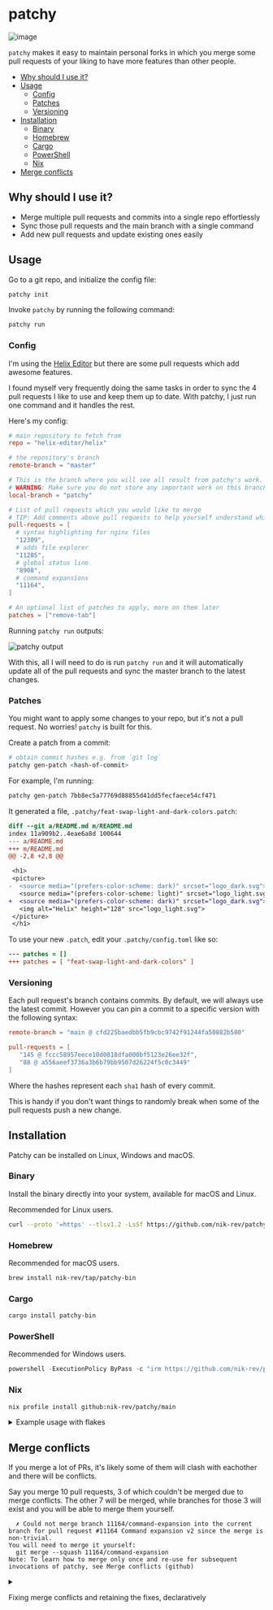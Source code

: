 # patchy

![image](https://github.com/user-attachments/assets/95546bae-5f61-4a14-b849-c4805bbe27af)

`patchy` makes it easy to maintain personal forks in which you merge some pull requests of your liking to have more features than other people.

- [Why should I use it?](#why-should-i-use-it)
- [Usage](#usage)
  - [Config](#config)
  - [Patches](#patches)
  - [Versioning](#versioning)
- [Installation](#installation)
  - [Binary](#binary)
  - [Homebrew](#homebrew)
  - [Cargo](#cargo)
  - [PowerShell](#powershell)
  - [Nix](#nix)
- [Merge conflicts](#merge-conflicts)

## Why should I use it?

- Merge multiple pull requests and commits into a single repo effortlessly
- Sync those pull requests and the main branch with a single command
- Add new pull requests and update existing ones easily

## Usage

Go to a git repo, and initialize the config file:

```bash
patchy init
```

Invoke `patchy` by running the following command:

```bash
patchy run
```

### Config

I'm using the [Helix Editor](https://github.com/helix-editor/helix) but there are some pull requests which add awesome features.

I found myself very frequently doing the same tasks in order to sync the 4 pull requests I like to use and keep them up to date. With patchy, I just run one command and it handles the rest.

Here's my config:

```toml
# main repository to fetch from
repo = "helix-editor/helix"

# the repository's branch
remote-branch = "master"

# This is the branch where you will see all result from patchy's work. Set it to any branch you want.
# WARNING: Make sure you do not store any important work on this branch. It will be erased.
local-branch = "patchy"

# List of pull requests which you would like to merge
# TIP: Add comments above pull requests to help yourself understand which PRs do what
pull-requests = [
  # syntax highlighting for nginx files
  "12309",
  # adds file explorer
  "11285",
  # global status line
  "8908",
  # command expansions
  "11164",
]

# An optional list of patches to apply, more on them later
patches = ["remove-tab"]
```

Running `patchy run` outputs:

![patchy output](https://github.com/user-attachments/assets/c0076588-6e57-4a80-9d05-955a4dff2580)

With this, all I will need to do is run `patchy run` and it will automatically update all of the pull requests and sync the master branch to the latest changes.

### Patches

You might want to apply some changes to your repo, but it's not a pull request. No worries! `patchy` is built for this.

Create a patch from a commit:

```bash
# obtain commit hashes e.g. from `git log`
patchy gen-patch <hash-of-commit>
```

For example, I'm running:

```bash
patchy gen-patch 7bb8ec5a77769d88855d41dd5fecfaece54cf471
```

It generated a file, `.patchy/feat-swap-light-and-dark-colors.patch`:

```patch
diff --git a/README.md m/README.md
index 11a909b2..4eae6a8d 100644
--- a/README.md
+++ m/README.md
@@ -2,8 +2,8 @@

 <h1>
 <picture>
-  <source media="(prefers-color-scheme: dark)" srcset="logo_dark.svg">
   <source media="(prefers-color-scheme: light)" srcset="logo_light.svg">
+  <source media="(prefers-color-scheme: dark)" srcset="logo_dark.svg">
   <img alt="Helix" height="128" src="logo_light.svg">
 </picture>
 </h1>
```

To use your new `.patch`, edit your `.patchy/config.toml` like so:

```diff
--- patches = []
+++ patches = [ "feat-swap-light-and-dark-colors" ]
```

### Versioning

Each pull request's branch contains commits. By default, we will always use the latest commit. However you can pin a commit to a specific version with the following syntax:

```toml
remote-branch = "main @ cfd225baedbb5fb9cbc9742f91244fa50882b580"

pull-requests = [
   "145 @ fccc58957eece10d0818dfa000bf5123e26ee32f",
   "88 @ a556aeef3736a3b6b79bb9507d26224f5c0c3449"
]
```

Where the hashes represent each `sha1` hash of every commit.

This is handy if you don't want things to randomly break when some of the pull requests push a new change.

## Installation

Patchy can be installed on Linux, Windows and macOS.

### Binary

Install the binary directly into your system, available for macOS and Linux.

Recommended for Linux users.

```bash
curl --proto '=https' --tlsv1.2 -LsSf https://github.com/nik-rev/patchy/releases/latest/download/patchy-bin-installer.sh | sh
```

### Homebrew

Recommended for macOS users.

```bash
brew install nik-rev/tap/patchy-bin
```

### Cargo

```bash
cargo install patchy-bin
```

### PowerShell

Recommended for Windows users.

```powershell
powershell -ExecutionPolicy ByPass -c "irm https://github.com/nik-rev/patchy/releases/latest/download/patchy-installer.ps1 | iex"
```

### Nix

```bash
nix profile install github:nik-rev/patchy/main
```

<details>

<summary>
Example usage with flakes
</summary>

If the software you are using has a `flake.nix` which automatically builds this software, then using patchy with it is straightforward.

1. Use patchy to create your own remote fork.

   Let's say you fork the [`helix-editor/helix`](https://github.com/helix-editor/helix) and your fork is located at `your-username/helix`, the patchy branch is called `patchy`

1. Add your fork's input in your `flake.nix` as follows:

   ```nix
   inputs.helix.url = "github:your-username/helix/patchy";
   ```

1. Use the input in your home-manager:

   ```nix
   programs.helix.package = inputs.helix.packages.${pkgs.system}.helix;
   ```

This is easier when the target repository has a `flake.nix` which fully builds the software. Which, the [`helix-editor/helix`](https://github.com/helix-editor/helix) does have for example.

</details>

## Merge conflicts

If you merge a lot of PRs, it's likely some of them will clash with eachother and there will be conflicts.

Say you merge 10 pull requests, 3 of which couldn't be merged due to merge conflicts. The other 7 will be merged, while branches for those 3 will exist and you will be able to merge them yourself.

```
  ✗ Could not merge branch 11164/command-expansion into the current branch for pull request #11164 Command expansion v2 since the merge is non-trivial.
You will need to merge it yourself:
  git merge --squash 11164/command-expansion
Note: To learn how to merge only once and re-use for subsequent invocations of patchy, see Merge conflicts (github)
```

<details>

<summary>

Fixing merge conflicts and retaining the fixes, declaratively

</summary>

Okay, now merge the branch:

```bash
git merge --squash 11164/command-expansion
```

We need `--squash` since `patchy gen-patch` does not work on Merge commits. But using `--squash` makes it into a non-merge commit.

Now fix the merge conflicts.

Then, commit your changes:

```
git commit -m "merge branch 11164/command-expansion"
```

This creates the following commit:

```
2fb6c3c7 (HEAD -> patchy) Merge branch '11164/command-expansion' into patchy
```

Now that you have this commit, let's generate a `.patch` file for it:

```
> patchy gen-patch 2fb6c3c7 --patch-filename=merge-11164
  ✓ Created patch file at .patchy/merge-11164.patch
```

Now, you can go ahead and add the patch to your config:

```diff
- pull-requests = [ "1234", "1111", "11164" ]
+ pull-requests = [ "1234", "1111" ]

- patches = [ ]
+ patches = [ "merge-11164" ]
```

When you do this, you won't need to solve this merge conflict anymore as the `merge-11164` patch includes both the entire pull request as well as how it was merged.

Note that if you change the _order_ of your pull requests in `pull-requests` you may see merge conflicts again. It is recommended to keep the order the same once you fix the conflicts.

</details>
